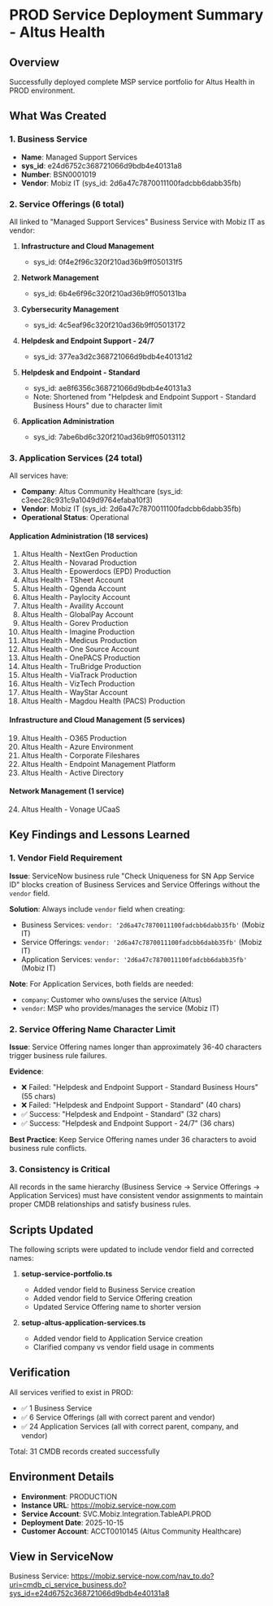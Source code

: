 # PROD Service Deployment Summary - Altus Health

## Overview
Successfully deployed complete MSP service portfolio for Altus Health in PROD environment.

## What Was Created

### 1. Business Service
- **Name**: Managed Support Services
- **sys_id**: e24d6752c368721066d9bdb4e40131a8
- **Number**: BSN0001019
- **Vendor**: Mobiz IT (sys_id: 2d6a47c7870011100fadcbb6dabb35fb)

### 2. Service Offerings (6 total)
All linked to "Managed Support Services" Business Service with Mobiz IT as vendor:

1. **Infrastructure and Cloud Management**
   - sys_id: 0f4e2f96c320f210ad36b9ff050131f5

2. **Network Management**
   - sys_id: 6b4e6f96c320f210ad36b9ff050131ba

3. **Cybersecurity Management**
   - sys_id: 4c5eaf96c320f210ad36b9ff05013172

4. **Helpdesk and Endpoint Support - 24/7**
   - sys_id: 377ea3d2c368721066d9bdb4e40131d2

5. **Helpdesk and Endpoint - Standard**
   - sys_id: ae8f6356c368721066d9bdb4e40131a3
   - Note: Shortened from "Helpdesk and Endpoint Support - Standard Business Hours" due to character limit

6. **Application Administration**
   - sys_id: 7abe6bd6c320f210ad36b9ff05013112

### 3. Application Services (24 total)
All services have:
- **Company**: Altus Community Healthcare (sys_id: c3eec28c931c9a1049d9764efaba10f3)
- **Vendor**: Mobiz IT (sys_id: 2d6a47c7870011100fadcbb6dabb35fb)
- **Operational Status**: Operational

#### Application Administration (18 services)
1. Altus Health - NextGen Production
2. Altus Health - Novarad Production
3. Altus Health - Epowerdocs (EPD) Production
4. Altus Health - TSheet Account
5. Altus Health - Qgenda Account
6. Altus Health - Paylocity Account
7. Altus Health - Availity Account
8. Altus Health - GlobalPay Account
9. Altus Health - Gorev Production
10. Altus Health - Imagine Production
11. Altus Health - Medicus Production
12. Altus Health - One Source Account
13. Altus Health - OnePACS Production
14. Altus Health - TruBridge Production
15. Altus Health - ViaTrack Production
16. Altus Health - VizTech Production
17. Altus Health - WayStar Account
18. Altus Health - Magdou Health (PACS) Production

#### Infrastructure and Cloud Management (5 services)
19. Altus Health - O365 Production
20. Altus Health - Azure Environment
21. Altus Health - Corporate Fileshares
22. Altus Health - Endpoint Management Platform
23. Altus Health - Active Directory

#### Network Management (1 service)
24. Altus Health - Vonage UCaaS

## Key Findings and Lessons Learned

### 1. Vendor Field Requirement
**Issue**: ServiceNow business rule "Check Uniqueness for SN App Service ID" blocks creation of Business Services and Service Offerings without the `vendor` field.

**Solution**: Always include `vendor` field when creating:
- Business Services: `vendor: '2d6a47c7870011100fadcbb6dabb35fb'` (Mobiz IT)
- Service Offerings: `vendor: '2d6a47c7870011100fadcbb6dabb35fb'` (Mobiz IT)
- Application Services: `vendor: '2d6a47c7870011100fadcbb6dabb35fb'` (Mobiz IT)

**Note**: For Application Services, both fields are needed:
- `company`: Customer who owns/uses the service (Altus)
- `vendor`: MSP who provides/manages the service (Mobiz IT)

### 2. Service Offering Name Character Limit
**Issue**: Service Offering names longer than approximately 36-40 characters trigger business rule failures.

**Evidence**:
- ❌ Failed: "Helpdesk and Endpoint Support - Standard Business Hours" (55 chars)
- ❌ Failed: "Helpdesk and Endpoint Support - Standard" (40 chars)
- ✅ Success: "Helpdesk and Endpoint - Standard" (32 chars)
- ✅ Success: "Helpdesk and Endpoint Support - 24/7" (36 chars)

**Best Practice**: Keep Service Offering names under 36 characters to avoid business rule conflicts.

### 3. Consistency is Critical
All records in the same hierarchy (Business Service → Service Offerings → Application Services) must have consistent vendor assignments to maintain proper CMDB relationships and satisfy business rules.

## Scripts Updated

The following scripts were updated to include vendor field and corrected names:

1. **setup-service-portfolio.ts**
   - Added vendor field to Business Service creation
   - Added vendor field to Service Offering creation
   - Updated Service Offering name to shorter version

2. **setup-altus-application-services.ts**
   - Added vendor field to Application Service creation
   - Clarified company vs vendor field usage in comments

## Verification

All services verified to exist in PROD:
- ✅ 1 Business Service
- ✅ 6 Service Offerings (all with correct parent and vendor)
- ✅ 24 Application Services (all with correct parent, company, and vendor)

Total: 31 CMDB records created successfully

## Environment Details

- **Environment**: PRODUCTION
- **Instance URL**: https://mobiz.service-now.com
- **Service Account**: SVC.Mobiz.Integration.TableAPI.PROD
- **Deployment Date**: 2025-10-15
- **Customer Account**: ACCT0010145 (Altus Community Healthcare)

## View in ServiceNow

Business Service:
https://mobiz.service-now.com/nav_to.do?uri=cmdb_ci_service_business.do?sys_id=e24d6752c368721066d9bdb4e40131a8
